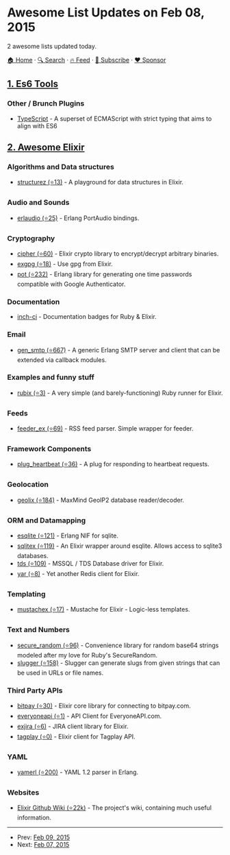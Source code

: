 # Awesome List Updates on Feb 08, 2015

2 awesome lists updated today.

[🏠 Home](/README.md) · [🔍 Search](https://www.trackawesomelist.com/search/) · [🔥 Feed](https://www.trackawesomelist.com/rss.xml) · [📮 Subscribe](https://trackawesomelist.us17.list-manage.com/subscribe?u=d2f0117aa829c83a63ec63c2f&id=36a103854c) · [❤️  Sponsor](https://github.com/sponsors/theowenyoung)



## [1. Es6 Tools](/content/addyosmani/es6-tools/README.md)

### Other / Brunch Plugins

*   [TypeScript](http://www.typescriptlang.org/) - A superset of ECMAScript with strict typing that aims to align with ES6

## [2. Awesome Elixir](/content/h4cc/awesome-elixir/README.md)

### Algorithms and Data structures

*   [structurez (⭐13)](https://github.com/hamiltop/structurez) - A playground for data structures in Elixir.

### Audio and Sounds

*   [erlaudio (⭐25)](https://github.com/asonge/erlaudio) - Erlang PortAudio bindings.

### Cryptography

*   [cipher (⭐60)](https://github.com/rubencaro/cipher) - Elixir crypto library to encrypt/decrypt arbitrary binaries.
*   [exgpg (⭐18)](https://github.com/rozap/exgpg) - Use gpg from Elixir.
*   [pot (⭐232)](https://github.com/yuce/pot) - Erlang library for generating one time passwords compatible with Google Authenticator.

### Documentation

*   [inch-ci](http://inch-ci.org/) - Documentation badges for Ruby & Elixir.

### Email

*   [gen\_smtp (⭐667)](https://github.com/Vagabond/gen_smtp) - A generic Erlang SMTP server and client that can be extended via callback modules.

### Examples and funny stuff

*   [rubix (⭐3)](https://github.com/YellowApple/Rubix) - A very simple (and barely-functioning) Ruby runner for Elixir.

### Feeds

*   [feeder\_ex (⭐69)](https://github.com/manukall/feeder_ex) - RSS feed parser. Simple wrapper for feeder.

### Framework Components

*   [plug\_heartbeat (⭐36)](https://github.com/whatyouhide/plug_heartbeat) - A plug for responding to heartbeat requests.

### Geolocation

*   [geolix (⭐184)](https://github.com/mneudert/geolix) - MaxMind GeoIP2 database reader/decoder.

### ORM and Datamapping

*   [esqlite (⭐121)](https://github.com/mmzeeman/esqlite) - Erlang NIF for sqlite.
*   [sqlitex (⭐119)](https://github.com/mmmries/sqlitex) - An Elixir wrapper around esqlite. Allows access to sqlite3 databases.
*   [tds (⭐109)](https://github.com/livehelpnow/tds) - MSSQL / TDS Database driver for Elixir.
*   [yar (⭐8)](https://github.com/dantswain/yar) - Yet another Redis client for Elixir.

### Templating

*   [mustachex (⭐17)](https://github.com/jui/mustachex) - Mustache for Elixir - Logic-less templates.

### Text and Numbers

*   [secure\_random (⭐96)](https://github.com/patricksrobertson/secure_random.ex) - Convenience library for random base64 strings modeled after my love for Ruby's SecureRandom.
*   [slugger (⭐158)](https://github.com/h4cc/slugger) - Slugger can generate slugs from given strings that can be used in URLs or file names.

### Third Party APIs

*   [bitpay (⭐30)](https://github.com/bitpay/elixir-client) - Elixir core library for connecting to bitpay.com.
*   [everyoneapi (⭐1)](https://github.com/knewter/everyoneapi) - API Client for EveryoneAPI.com.
*   [exjira (⭐6)](https://github.com/mattweldon/exjira) - JIRA client library for Elixir.
*   [tagplay (⭐0)](https://github.com/tagplay/elixir-tagplay) - Elixir client for Tagplay API.

### YAML

*   [yamerl (⭐200)](https://github.com/yakaz/yamerl) - YAML 1.2 parser in Erlang.

### Websites

*   [Elixir Github Wiki (⭐22k)](https://github.com/elixir-lang/elixir/wiki) - The project's wiki, containing much useful information.

---

- Prev: [Feb 09, 2015](/content/2015/02/09/README.md)
- Next: [Feb 07, 2015](/content/2015/02/07/README.md)